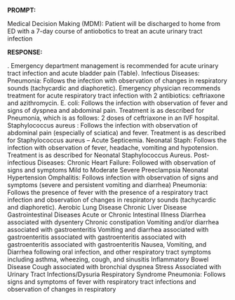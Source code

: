 **PROMPT:**

Medical Decision Making (MDM): Patient will be discharged to home from ED with a 7-day course of antiobotics to treat an acute urinary tract infection

**RESPONSE:**

 . Emergency department management is recommended for acute urinary tract infection and acute bladder pain (Table).  Infectious Diseases:  Pneumonia: Follows the infection with observation of changes in respiratory sounds (tachycardic and diaphoretic). Emergency physician recommends treatment for acute respiratory tract infection with 2 antibiotics: ceftriaxone and azithromycin.  E. coli: Follows the infection with observation of fever and signs of dyspnea and abdominal pain. Treatment is as described for Pneumonia, which is as follows: 2 doses of ceftriaxone in an IVF hospital.  Staphylococcus aureus : Follows the infection with observation of abdominal pain (especially of sciatica) and fever. Treatment is as described for Staphylococcus aureus – Acute Septicemia.  Neonatal Staph: Follows the infection with observation of fever, headache, vomiting and hypotension. Treatment is as described for Neonatal Staphylococcus Aureus.  Post-infectious Diseases:  Chronic Heart Failure: Followed with observation of signs and symptoms  Mild to Moderate Severe Preeclampsia  Neonatal Hypertension  Omphalitis: Follows infection with observation of signs and symptoms (severe and persistent vomiting and diarrhea)  Pneumonia: Follows the presence of fever with the presence of a respiratory tract infection and observation of changes in respiratory sounds (tachycardic and diaphoretic).  Aerobic Lung Disease  Chronic Liver Disease  Gastrointestinal Diseases  Acute or Chronic Intestinal Illness  Diarrhea associated with dysentery  Chronic constipation  Vomiting and/or diarrhea associated with gastroenteritis  Vomiting and diarrhea associated with gastroenteritis associated with gastroenteritis associated with gastroenteritis associated with gastroenteritis  Nausea, Vomiting, and Diarrhea following oral infection, and other respiratory tract symptoms including asthma, wheezing, cough, and sinusitis  Inflammatory Bowel Disease  Cough associated with bronchial dyspnea  Stress Associated with Urinary Tract Infections/Dysuria  Respiratory Syndrome  Pneumonia: Follows signs and symptoms of fever with respiratory tract infections and observation of changes in respiratory
